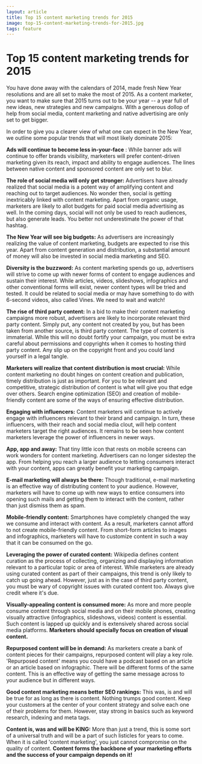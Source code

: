 ```yaml
---
layout: article
title: Top 15 content marketing trends for 2015
image: top-15-content-marketing-trends-for-2015.jpg
tags: feature
---
```


# Top 15 content marketing trends for 2015

You have done away with the calendars of 2014, made fresh New Year resolutions and are all set to make the most of 2015. As a content marketer, you want to make sure that 2015 turns out to be your year -- a year full of new ideas, new strategies and new campaigns. With a generous dollop of help from social media, content marketing and native advertising are only set to get bigger.

In order to give you a clearer view of what one can expect in the New Year, we outline some popular trends that will most likely dominate 2015:

**Ads will continue to become less in-your-face** : While banner ads will continue to offer brands visibility, marketers will prefer content-driven marketing given its reach, impact and ability to engage audiences. The lines between native content and sponsored content are only set to blur.

**The role of social media will only get stronger:** Advertisers have already realized that social media is a potent way of amplifying content and reaching out to target audiences. No wonder then, social is getting inextricably linked with content marketing. Apart from organic usage, marketers are likely to allot budgets for paid social media advertising as well. In the coming days, social will not only be used to reach audiences, but also generate leads. You better not underestimate the power of that hashtag.

**The New Year will see big budgets:** As advertisers are increasingly realizing the value of content marketing, budgets are expected to rise this year. Apart from content generation and distribution, a substantial amount of money will also be invested in social media marketing and SEO.

**Diversity is the buzzword:** As content marketing spends go up, advertisers will strive to come up with newer forms of content to engage audiences and sustain their interest. While articles, videos, slideshows, infographics and other conventional forms will exist, newer content types will be tried and tested. It could be related to social media or may have something to do with 6-second videos, also called Vines. We need to wait and watch!

**The rise of third party content:** In a bid to make their content marketing campaigns more robust, advertisers are likely to incorporate relevant third party content. Simply put, any content not created by you, but has been taken from another source, is third party content. The type of content is immaterial. While this will no doubt fortify your campaign, you must be extra careful about permissions and copyrights when it comes to hosting third party content. Any slip up on the copyright front and you could land yourself in a legal tangle.

**Marketers will realize that content distribution is most crucial:** While content marketing no doubt hinges on content creation and publication, timely distribution is just as important. For you to be relevant and competitive, strategic distribution of content is what will give you that edge over others. Search engine optimization (SEO) and creation of mobile-friendly content are some of the ways of ensuring effective distribution.

**Engaging with influencers:** Content marketers will continue to actively engage with influencers relevant to their brand and campaign. In turn, these influencers, with their reach and social media clout, will help content marketers target the right audiences. It remains to be seen how content marketers leverage the power of influencers in newer ways.

**App, app and away:** That tiny little icon that rests on mobile screens can work wonders for content marketing. Advertisers can no longer sidestep the app. From helping you reach a larger audience to letting consumers interact with your content, apps can greatly benefit your marketing campaign.

**E-mail marketing will always be there:** Though traditional, e-mail marketing is an effective way of distributing content to your audience. However, marketers will have to come up with new ways to entice consumers into opening such mails and getting them to interact with the content, rather than just dismiss them as spam.

**Mobile-friendly content:** Smartphones have completely changed the way we consume and interact with content. As a result, marketers cannot afford to not create mobile-friendly content. From short-form articles to images and infographics, marketers will have to customize content in such a way that it can be consumed on the go.

**Leveraging the power of curated content:** Wikipedia defines content curation as the process of collecting, organizing and displaying information relevant to a particular topic or area of interest. While marketers are already using curated content as part of their campaigns, this trend is only likely to catch up going ahead. However, just as in the case of third party content, you must be wary of copyright issues with curated content too. Always give credit where it's due.

**Visually-appealing content is consumed more:** As more and more people consume content through social media and on their mobile phones, creating visually attractive (infographics, slideshows, videos) content is essential. Such content is lapped up quickly and is extensively shared across social media platforms. **Marketers should specially focus on creation of visual content.**

**Repurposed content will be in demand:** As marketers create a bank of content pieces for their campaigns, repurposed content will play a key role. 'Repurposed content' means you could have a podcast based on an article or an article based on infographic. There will be different forms of the same content. This is an effective way of getting the same message across to your audience but in different ways.

**Good content marketing means better SEO rankings:** This was, is and will be true for as long as there is content. Nothing trumps good content. Keep your customers at the center of your content strategy and solve each one of their problems for them. However, stay strong in basics such as keyword research, indexing and meta tags.

**Content is, was and will be KING:** More than just a trend, this is some sort of a universal truth and will be a part of such listicles for years to come. When it is called 'content marketing', you just cannot compromise on the quality of content. **Content forms the backbone of your marketing efforts and the success of your campaign depends on it!**